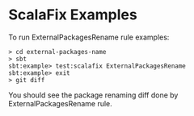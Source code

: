 # ScalaFix Examples

To run ExternalPackagesRename rule examples: 

```
> cd external-packages-name
> sbt
sbt:example> test:scalafix ExternalPackagesRename
sbt:example> exit
> git diff
```

You should see the package renaming diff done by ExternalPackagesRename rule.
